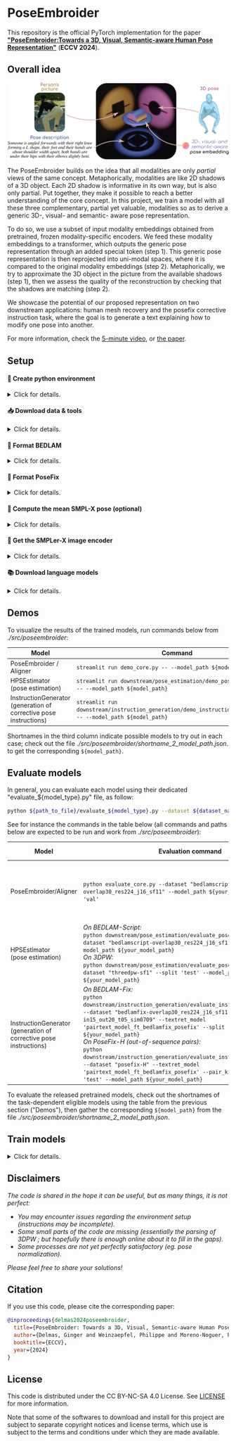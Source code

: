 # PoseEmbroider

This repository is the official PyTorch implementation for the paper **["PoseEmbroider:Towards a 3D, Visual, Semantic-aware Human Pose Representation"](https://europe.naverlabs.com/research/publications-enhanced/poseembroider-towards-a-3d-visual-semantic-aware-human-pose-representation)** (**ECCV 2024**).


## Overall idea

![PoseEmbroider idea](./images/motivation.png)

The PoseEmbroider builds on the idea that all modalities are only *partial* views of the same concept.
Metaphorically, modalities are like 2D shadows of a 3D object. Each 2D shadow is informative in its own way, but is also only partial. Put together, they make it possible to reach a better understanding of the core concept. In this project, we train a model with all these three complementary, partial yet valuable, modalities so as to derive a generic 3D-, visual- and semantic- aware pose representation.

To do so, we use a subset of input modality embeddings obtained from pretrained, frozen modality-specific encoders. We feed these modality embeddings to a transformer, which outputs the generic pose representation through an added special token (step 1). This generic pose representation is then reprojected into uni-modal spaces, where it is compared to the original modality embeddings (step 2). Metaphorically, we try to approximate the 3D object in the picture from the available shadows (step 1), then we assess the quality of the reconstruction by checking that the shadows are matching (step 2). 

We showcase the potential of our proposed representation on two downstream applications: human mesh recovery and the posefix corrective instruction task, where the goal is to generate a text explaining how to modify one pose into another.

For more information, check the [5-minute video](https://www.youtube.com/watch?v=Cltmvpjq-Us), or [the paper](https://arxiv.org/abs/2409.06535).

## Setup


#### :snake: Create python environment

<details>
<summary>Click for details.</summary>
This code was tested in a python 3.8 environment.

From the main code directory:

```bash
pip install -r requirements.txt
python setup.py develop
```

If problems with OpenGL (setting: linux, anaconda3), check [here](https://stackoverflow.com/a/72427700).

Please also install & setup the [PoseScript/PoseFix repo](https://github.com/naver/posescript). No need to follow instructions past the "Create python environment" section, just install the repo, and, based on your system (location preferences), edit '_./src/text2pose/config.py_' to set your preferred values for:
* `TRANSFORMER_CACHE_DIR` (see more about it after)
* `SELFCONTACT_ESSENTIALS_DIR` (see instructions in the abovementioned repo)
* `SMPLX_BODY_MODEL_PATH` (see more about this after)
* `NB_INPUT_JOINTS` (will likely be overwritten by input arguments anyway)

In general, you can define you favorite paths for data storage in _./src/poseembroider/config.py_ (eg. `DATA_CACHE_DIR`, `TORCH_CACHE_DIR` ...); see more about these below.

</details>


#### :inbox_tray: Download data & tools

<details>
<summary>Click for details.</summary>

:warning: Note that in the table below, directories are indicated as `<BLAH_BLAH_BLAH>`, but refer to the values of the corresponding variables in _./src/poseembroider/config.py_. Change paths following your own preferences.

| What | Download instructions | Where to store |
| --- | --- | --- | 
| SMPL-X body models | Visit [the smpl-x website](https://smpl-x.is.tue.mpg.de/download.php), go to the "Download" tab and choose _"Download SMPL-X v1.1 (NPZ+PKL, 830 MB) - Use this for SMPL-X Python codebase"_. | in directory `<SMPLX_BODY_MODEL_PATH>` (`smplx` should be a direct subdir) |
| BEDLAM data <br> (images + csv) | Visit the [BEDLAM website](https://bedlam.is.tue.mpg.de/), go on the "Download" tab, then follow instructions under _"Download instructions for synthetic image data (30fps)"_. | **Step 1**: move the obtained `csv` subfolder into `<BEDLAM_RAW_DATA_DIR>` and untar included archives. <br> **Step 2:** define as `<BEDLAM_IMG_DIR>` the directory containing the obtained `training` and `validation` image folders. |
| BEDLAM data <br>  (ground truth poses) | Visit the [BEDLAM website](https://bedlam.is.tue.mpg.de/), go on the "Download" tab, then get the _SMPL-X neutral ground truth/animation files_. | in directory `<BEDLAM_RAW_DATA_DIR>` (the unzipped `neutral_ground_truth_motioninfo` should be a direct subdir) |
| BEDLAM data <br> (_downsample_mat_smplx.pkl_) | [Click to download](https://github.com/pixelite1201/BEDLAM/raw/master/data_processing/downsample_mat_smplx.pkl). <br> (origin: BEDLAM official github.) | in directory `<BEDLAM_RAW_DATA_DIR>` (should be a direct subfile)|
| PoseFix data <br> (pose pairs & texts) | [Click to download](https://download.europe.naverlabs.com/ComputerVision/PoseFix/posefix_dataset_release.zip). | in directory `<POSEFIX_DIR>` (should contain the .json files) |
| PoseFix data <br> (pose data) | Visit the [AMASS website](https://amass.is.tue.mpg.de/), go on the "Download" tab, then download SMPL-**H** sequences for the subdatasets listed in [this section](https://github.com/naver/posescript?tab=readme-ov-file#inbox_tray-download-data). | store it in you favorite location and indicate the path to the global directory under `AMASS_FILE_LOCATION_SMPLH` in _src/poseembroider/datasets/process_posefix/extract_to_obj.py_ |
| SMPLer-X image encoder weights | [Click to download](https://pjlab-my.sharepoint.cn/:u:/g/personal/openmmlab_pjlab_org_cn/EVcRBwNOQl9OtWhnCU54l58BzJaYEPxcFIw7u_GnnlPZiA?e=nPqMjz). <br> (origin: [SMPLer-X official github](https://github.com/caizhongang/SMPLer-X?tab=readme-ov-file#pretrained-models), SMPLer-X-B32 (base)) | in directory `<TORCH_CACHE_DIR>/smplerx` |
| PoseText model trained on BEDLAM-Script ; providing the text encoder weights | [Click to download](https://download.europe.naverlabs.com/ComputerVision/PoseEmbroider/posetext_model_bedlamscript.zip). | store it in your favorite location, and indicate the **absolute** path to the checkpoint file in _src/poseembroider/shortname_2_model_path.json_ under shortname `posetext_model_bedlamscript` |
| VAE model trained on the poses of BEDLAM-Script : providing the pose encoder weights | [Click to download](https://download.europe.naverlabs.com/ComputerVision/PoseEmbroider/posevae_model_bedlamscript.zip). | store it in your favorite location, and indicate the **absolute** path to the checkpoint file in _src/poseembroider/shortname_2_model_path.json_ under shortname `posevae_model_bedlamscript` |

</details>

#### :hammer: Format BEDLAM

<details>
<summary>Click for details.</summary>

This project resorts to the BEDLAM dataset for training: animation files are parsed for pose extraction, selection, pairing and captioning.
To process BEDLAM for this project:

1. Download BEDLAM data, the SMPL-X body model and the PoseText model (see previous section).
2. Complete the repo by running:
    ```bash
    cd src/poseembroider

    # download the original file version for the step 1 of the process
    wget https://raw.githubusercontent.com/pixelite1201/BEDLAM/refs/heads/master/data_processing/df_full_body.py # from commit 099ab0ef8eb4c7737c0ca038e7010238dccbeed6
    mv df_full_body.py datasets/process_bedlam/process_bedlam_step1.py
    
    # modify the file of the step 1 so it does everything we want
    sh datasets/process_bedlam/modify_step1_file.sh
    ```
3. Run:
    ```bash
    # (still from src/poseembroider)
    sh datasets/process_bedlam/do.sh
    ```

**Note:** the process is quite long (~35 hours).
If you are interested in BEDLAM-Script only, you can comment steps 6 and 7 in the bash script (gain 5-6 hours).
You can also comment the lines related to the train split if you are interested in testing only (gain 29 hours).
Multiple caches are created along the way not to have to relaunch the whole process from scratch in case something unexpected happens.

You can check dataset samples by running:
```bash
cd src/poseembroider
# For BEDLAM-Script examples:
streamlit run datasets/visualize_dataset_script.py
# For BEDLAM-Fix examples:
streamlit run datasets/visualize_dataset_fix.py
```
</details>

#### :hammer: Format PoseFix

<details>
<summary>Click for details.</summary>
PoseFix is needed to train the head for human pose instruction generation.

PoseFix is originally given in SMPL-H format. To convert the dataset to SMPL-X format, please follow [these indications](./src/poseembroider/datasets/process_posefix/README.md).

Then, you can check dataset samples by running:
```bash
cd src/poseembroider
streamlit run datasets/visualize_dataset_fix.py
```
</details>

#### :hammer: Compute the mean SMPL-X pose (optional)

<details>
<summary>Click for details.</summary>
This step is not necessary to use the released pretrained models.

The mean SMPL-X pose is needed to train the SMPL-X regression head, an iterative residual network, mounted on top of the PoseEmbroider. To compute it:

1. Format BEDLAM (see previous section).
2. Create BEDLAM caches:
    ```bash
    cd ./src/poseembroider
    python datasets/bedlam_script.py
    ```
3. Compute the mean pose:
    ```bash
    # (from ./src/poseembroider)
    python datasets/other/compute_mean_smplx_pose.py
    ```
    *Note:* to optionally display the mean pose, run `streamlit run datasets/other/compute_mean_smplx_pose.py -- --display` instead.
</details>


#### :hammer: Get the SMPLer-X image encoder

<details>
<summary>Click for details.</summary>
The PoseEmbroider framework makes use of the pretrained SMPLer-X image encoder (ViT base). Run the following to extract the source code of the ViT backbone useful for this project:

```bash
cd ./src/poseembroider

# NOTE: experimented with the file from commit 857a3ecbae76bf4ac50534a8d33c1db49d898190
wget https://raw.githubusercontent.com/caizhongang/SMPLer-X/refs/heads/main/main/transformer_utils/mmpose/models/backbones/vit.py
mv vit.py smplerx_image_backbone.py

# change lines to remove extra-dependencies
# (start from the end of the file to limit confusions with respect to line numbers)
# For information:
# * `sed -i 'Xi something' file.py` adds 'something' before line numbered X
# * `sed -i 'X,Yd' file.py` removes lines X through Y

myfile='smplerx_image_backbone.py'
sed -i '285i \
        else:\
            raise NotImplementedError' $myfile
sed -i '272,273d' $myfile
sed -i '177i \
class ViT(nn.Module):' $myfile
sed -i '175,176d' $myfile
sed -i '11,13d' $myfile
sed -i '7d' $myfile
sed -i '2d' $myfile
```
</details>


#### :books: Download language models

<details>
<summary>Click for details.</summary>

* Define where to save the pretrained language models, by modifiying the value of `TRANSFORMER_CACHE_DIR` in *./src/poseembroider/config.py* following your own preferences.

* Download HuggingFace checkpoints, by running the following python script:
  ```python
  import os
  from transformers import AutoTokenizer, AutoModel
  import poseembroider.config as config

  model_type = "distilbert-base-uncased"

  # download the tokenizer
  tokenizer = AutoTokenizer.from_pretrained(model_type)
  tokenizer.save_pretrained(os.path.join(config.TRANSFORMER_CACHE_DIR, model_type))

  # download the encoder
  text_enc = AutoModel.from_pretrained(model_type)
  text_enc.save_pretrained(os.path.join(config.TRANSFORMER_CACHE_DIR, model_type))
  ```
</details>

## Demos

To visualize the results of the trained models, run commands below from *./src/poseembroider*:

| Model | Command | Shortnames |
| --- | --- | --- |
| PoseEmbroider / Aligner | `streamlit run demo_core.py -- --model_path ${model_path}` | `poseembroider_model_bedlamscript` <br> `aligner_model_bedlamscript` |
| HPSEstimator <br> (pose estimation) | `streamlit run downstream/pose_estimation/demo_pose_estimation.py -- --model_path ${model_path}` | `hpsestimator_model_poseembroider_bedlamscript` <br> `hpsestimator_model_aligner_bedlamscript` |
| InstructionGenerator <br> (generation of corrective pose instructions) | `streamlit run downstream/instruction_generation/demo_instruction_generation.py -- --model_path ${model_path}` | `instructgen_model_poseembroider_bedlamfix_posefix` <br> `instructgen_model_aligner_bedlamfix_posefix` |

Shortnames in the third column indicate possible models to try out in each case; check out the file *./src/poseembroider/shortname_2_model_path.json*. to get the corresponding `${model_path}`.


## Evaluate models

In general, you can evaluate each model using their dedicated "evaluate_${model_type}.py" file, as follow:

```bash
python ${path_to_file}/evaluate_${model_type}.py --dataset ${dataset_name} --model_path ${model_path} --split ${split} 
```

See for instance the commands in the table below (all commands and paths below are expected to be run and work from *./src/poseembroider*):

| Model | Evaluation command | Inferrence time |
| --- | --- | --- |
| PoseEmbroider/Aligner | `python evaluate_core.py --dataset "bedlamscript-overlap30_res224_j16_sf11" --model_path ${your_model_path} --split 'val'` | Below 4 minutes for a 10k-sized set (9 query types per sample), on a V100 |
| HPSEstimator <br> (pose estimation) | *On BEDLAM-Script:* <br> `python downstream/pose_estimation/evaluate_pose_estimation.py --dataset "bedlamscript-overlap30_res224_j16_sf11" --split 'val' --model_path ${your_model_path}` <br> *On 3DPW:* <br> `python downstream/pose_estimation/evaluate_pose_estimation.py --dataset "threedpw-sf1" --split 'test' --model_path ${your_model_path}` | About 1 minute for 10k queries on a V100 | 
| InstructionGenerator <br> (generation of corrective pose instructions) | *On BEDLAM-Fix:* <br> `python downstream/instruction_generation/evaluate_instruction_generation.py --dataset "bedlamfix-overlap30_res224_j16_sf11-in15_out20_t05_sim0709" --textret_model 'pairtext_model_ft_bedlamfix_posefix' --split 'val' --model_path ${your_model_path}`  <br> *On PoseFix-H (out-of-sequence pairs):* <br> `python downstream/instruction_generation/evaluate_instruction_generation.py --dataset "posefix-H" --textret_model 'pairtext_model_ft_bedlamfix_posefix' --pair_kind 'out' --split 'test' --model_path ${your_model_path}` | About 40 seconds for 709 queries on a V100 |

To evaluate the released pretrained models, check out the shortnames of the task-dependent eligible models using the table from the previous section ("Demos"), then gather the corresponding `${model_path}` from the file *./src/poseembroider/shortname_2_model_path.json*.


## Train models

<details>
<summary>Click for details.</summary>

All commands and paths below are to be run from *./src/poseembroider*.

### Pose encoder

```bash
python assisting_models/poseVAE/train_poseVAE.py --dataset "bedlamscript-overlap30_res224_j16_sf11" \
--model PoseVAE --latentD 32 --num_body_joints 22 \
--wloss_v2v 1.0 --wloss_rot 1.0 --wloss_jts 1.0 --wloss_kld 1.0 --wloss_kldnpmul 1.0 --kld_epsilon 10.0 \
--lr 1e-05 --wd 0.0001 \
--log_step 100 --val_every 20 \
--batch_size 128 --epochs 2000 --seed 1
```
Please register the model path in *shortname_2_model_path.json*, under shortname `posevae_model_bedlamscript`.

This model gives the "posevae" encoder model used for the PoseEmbroider / Aligner.


### Text encoder

```bash
python assisting_models/poseText/train_poseText.py --dataset "bedlamscript-overlap30_res224_j16_sf11" \
--model PoseText --latentD 512 --text_encoder_name 'distilbertUncased' --transformer_topping "avgp" \
--num_body_joints 22 \
--retrieval_loss 'symBBC' \
--lr 0.0002 --lr_scheduler "stepLR" --lr_step 400 --lr_gamma 0.5 \
--log_step 20 --val_every 20 \
--batch_size 128 --epochs 500 --seed 1
```
Please register the model path in *shortname_2_model_path.json*, under shortname `posetext_model_bedlamscript`.

This model gives the "posetext" encoder model used for the PoseEmbroider / Aligner. It also gives the semantic features required for building the pose pairs of BEDLAM-Fix. 


### PairText evaluation model

This model's training is performed in 2 steps; see the table below for step-specific additional arguments.

```bash
python assisting_models/pairText/train_pairText.py --model PairText \
--num_body_joints 22 --latentD 512 --text_encoder_name 'distilbertUncased' --transformer_topping "avgp" \
--retrieval_loss 'symBBC' \
--lr 0.00005 --lr_scheduler "stepLR" --lr_gamma 0.5 \
--log_step 50 \
--batch_size 128 --seed 1 \
<additional arguments, see table below>
```

Please complete the command above with the following step-specific arguments:

| Step | Additional arguments |
| --- | --- |
| Pretraining step | `--dataset "bedlamfix-overlap30_res224_j16_sf11-in15_out20_t05_sim0709" \`<br> `--epochs 400 --lr_step 400 --val_every 20 ` |
| Finetuning step | `--datasets "posefix-H" "bedlamfix-overlap30_res224_j16_sf11-in15_out20_t05_sim0709" \`<br> `--epochs 250 --lr_step 40 --val_every 10 \`<br>`--apply_LR_augmentation --pretrained 'pairtext_model_bedlamfix'` |

Before launching the finetuning step, please register the path of the model from the pretraining step in *shortname_2_model_path.json*, under shortname `pairtext_model_bedlamfix`. Then register the path of the model from the finetuning step in *shortname_2_model_path.json*, under shortname `pairtext_model_ft_bedlamfix_posefix`.

This model serves to evaluate text generation models producing (3D) pose corrective instructions.

### PoseEmbroider / Aligner, and ablatives

```bash
python train_core.py --dataset "bedlamscript-overlap30_res224_j16_sf11" \
--latentD 512 --l2normalize --num_body_joints 22 \
--image_encoder_name 'smplerx_vitb32' \
--pose_encoder_name 'posevae' \
--text_encoder_name 'posetext' \
--encoder_projection_type 'layerplus' \
--retrieval_loss 'symBBC' --single_partials --dual_partials \
--lr 0.0002 --lr_scheduler "stepLR" --lr_step 400 --lr_gamma 0.5 \
--log_step 50 --val_every 5 \
--batch_size 128 --epochs 350 --seed 1 \
<additional arguments, see table below>
```

Please complete the command above depending on the model version you are interested in:

| Version | Additional arguments |
| --- | --- |
| Aligner | `--model 'Aligner' --external_encoder_projection_type 'mediummlpxs'` |
| PoseEmbroider | `--model 'PoseEmbroider' --external_encoder_projection_type 'none' --embroider_core_type 'transformer'` |
| PoseEmbroider, without projection heads | `--model 'PoseEmbroider' --external_encoder_projection_type 'none' --embroider_core_type 'transformer' --no_projection_heads` |
| PoseEmbroider, MLP core | `--model 'PoseEmbroider' --external_encoder_projection_type 'none' --embroider_core_type 'mlp'` |

Please register the paths of the trained models in *shortname_2_model_path.json* under desired shortnames for further use.

### Downstream: pose estimation

Time/memory trade-off: you can cache the representation features first, then train the neural head on the cached features.

**Command for caching the representation features**:
```bash
for split in 'train' 'val'; do
    python downstream/cache_intermodality_features.py \
    --dataset "bedlamscript-overlap30_res224_j16_sf11" --split $split \
    --model_path <path_to_the_model_(PoseEmbroider/Aligner)_from_which_to_extrac_the_intermodality_features> \
    --input_types 'images'
done
```
Please complete the command above with the desired value; make sure to have a shortname entry in *shortname_2_model_path.json* for the given model path.

:warning: Pay attention to the printed filemark (based on the epoch of the model)!

**Training command:**
```bash
python downstream/pose_estimation/train_pose_estimation.py --dataset "bedlamscript-overlap30_res224_j16_sf11" \
--model HPSEstimator --latentD 512 \
--num_body_joints 22 --num_shape_coeffs 10 --predict_bodyshape \
--representation_model_input_types 'images' \
--pretrained_representation_model <shortname_to_pretrained_representation_model> \
--cached_embeddings_file <cached_embeddings_file_mark_(based_on_the_epoch_of_the_model_that_produced_the_features)> \
--no_img_augmentation \
--lr 0.0001 --wd 0.0001 \
--log_step 100 --val_every 1 \
--batch_size 64 --epochs 100 --seed 1
```
Please complete the command above with the desired values:
* `<shortname_to_pretrained_representation_model>`: shortname of the model used to derive input representation (if using cached embeddings, it is the shortname corresponding to the path given as inpu to the previous command)
* `<cached_embeddings_file_mark_(based_on_the_epoch_of_the_model_that_produced_the_features)>`: makes it possible to identify the version of cached embeddings, if several for the same model. The value is printed by the script producing the cached features, and it looks like "e<epoch_number>".

*Note: if you don't want to use cached features, remove the `--cached_embeddings_file` argument. Then you can also remove `--no_img_augmentation` if you like.*

### Downstream: pose correction instruction

Time/memory trade-off: you can cache the representation features first, then train the neural head on the cached features.

**Command for caching the representation features**:
```bash
for dataset in 'posefix-H' 'bedlamfix-overlap30_res224_j16_sf11-in15_out20_t05_sim0709'; do
    for split in 'train' 'val'; do
        python downstream/cache_intermodality_features.py \
        --dataset $dataset --split $split \
        --model_path <path_to_the_model_(PoseEmbroider/Aligner)_from_which_to_extract_the_intermodality_features> \
        --input_types 'poses'
    done
done
```
Please complete the command above with the desired value.

:warning: Pay attention to the printed filemark (based on the epoch of the model)!

**Training command:**

This model's training is performed in 2 steps; see the table below for step-specific additional commands.

```bash
python downstream/instruction_generation/train_instruction_generation.py \
--model InstructionGenerator --latentD 512 --num_body_joints 22 \
--text_decoder_name "transformer_distilbertUncased" --transformer_mode 'crossattention' \
--decoder_nhead 8 --decoder_nlayers 4 --comparison_latentD 512 --decoder_latentD 512 \
--comparison_module_mode 'tirg' \
--representation_model_input_types 'poses' \
--pretrained_representation_model <shortname_to_pretrained_representation_model> \
--cached_embeddings_file <cached_embeddings_file_mark_(based_on_the_epoch_of_the_model_that_produced_the_features)> \
--lr 0.0001 --wd 0.0001 \
--log_step 100 --val_every 20 --textret_model 'pairtext_model_ft_bedlamfix_posefix' \
--batch_size 64 --seed 1 \
<additional arguments, see table below>
```

Please complete the command above with the desired values (similarly as for the pose estimation downstream), and the following step-specific arguments:
| Step | Additional arguments |
| --- | --- |
| Pretraining step | `--dataset "bedlamfix-overlap30_res224_j16_sf11-in15_out20_t05_sim0709" --epochs 900` |
| Finetuning step | `--datasets "posefix-H" "bedlamfix-overlap30_res224_j16_sf11-in15_out20_t05_sim0709" \` <br> `--pair_kinds "out" "any" --epochs 300 \` <br> `--pretrained "<shortname_to_model_from_the_pretraining_step>"` |

Before launching the finetuning step, please register the path of the model from the pretraining step in *shortname_2_model_path.json*, under your preferred shortname, also labeled in the command of the finetuning step as `<shortname_to_model_from_the_pretraining_step>` (replace with the actual value).

*Note: if you don't want to use cached features, remove the `--cached_embeddings_file` argument.*

</details>


## Disclaimers

_The code is shared in the hope it can be useful, but as many things, it is not perfect:_
* _You may encounter issues regarding the environment setup (instructions may be incomplete)._
* _Some small parts of the code are missing (essentially the parsing of 3DPW ; but hopefully there is enough online about it to fill in the gaps)._
* _Some processes are not yet perfectly satisfactory (eg. pose normalization)._

_Please feel free to share your solutions!_

## Citation

If you use this code, please cite the corresponding paper:

```bibtex
@inproceedings{delmas2024poseembroider,
  title={PoseEmbroider: Towards a 3D, Visual, Semantic-aware Human Pose Representation},
  author={Delmas, Ginger and Weinzaepfel, Philippe and Moreno-Noguer, Francesc and Rogez, Gr{\'e}gory},
  booktitle={ECCV},
  year={2024}
}
```

## License

This code is distributed under the CC BY-NC-SA 4.0 License. See [LICENSE](LICENSE) for more information.

Note that some of the softwares to download and install for this project are subject to separate copyright notices and license terms, which use is subject to the terms and conditions under which they are made available.
